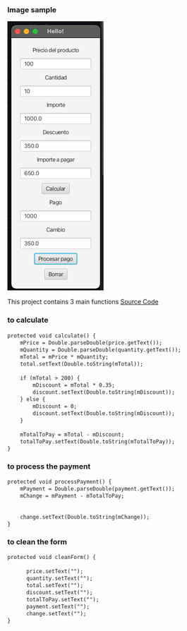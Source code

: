 ### Image sample 
![Sample](https://raw.githubusercontent.com/caralv27/JavaForm/main/screenshot.png)

This project contains 3 main functions
[Source Code](https://github.com/caralv27/JavaForm/blob/main/src/main/java/com/example/javaform/HelloController.java)

### to calculate
```
protected void calculate() {
    mPrice = Double.parseDouble(price.getText());
    mQuantity = Double.parseDouble(quantity.getText());
    mTotal = mPrice * mQuantity;
    total.setText(Double.toString(mTotal));

    if (mTotal > 200) {
        mDiscount = mTotal * 0.35;
        discount.setText(Double.toString(mDiscount));
    } else {
        mDiscount = 0;
        discount.setText(Double.toString(mDiscount));
    }

    mTotalToPay = mTotal - mDiscount;
    totalToPay.setText(Double.toString(mTotalToPay));
}
```

### to process the payment
```
protected void processPayment() {
    mPayment = Double.parseDouble(payment.getText());
    mChange = mPayment - mTotalToPay;


    change.setText(Double.toString(mChange));
}
```

### to clean the form
```
protected void cleanForm() {

      price.setText("");
      quantity.setText("");
      total.setText("");
      discount.setText("");
      totalToPay.setText("");
      payment.setText("");
      change.setText("");
}
```
